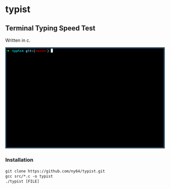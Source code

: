 # typist
## Terminal Typing Speed Test
Written in c.

![typist v0.1 GIF](resources/demo.gif)

### Installation
```
git clone https://github.com/ny64/typist.git
gcc src/*.c -o typist
./typist [FILE]
```

